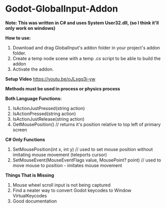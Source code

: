 # Godot-GlobalInput-Addon

**Note: This was written in C# and uses System User32.dll, (so I think it'll only work on windows)**

**How to use:**
1. Download and drag GlobalInput's addon folder in your project's addon folder.
2. Create a temp node scene with a temp .cs script to be able to build the addon
3. Activate the addon.

**Setup Video**
https://youtu.be/oJLsgq3i-yw

**Methods must be used in process or physics process**

**Both Language Functions:**
1. IsActionJustPressed(string action)
2. IsActionPressed(string action)
3. IsActionJustRelease(string action)
4. GetMousePosition() // returns it's position relative to top left of primary screen

**C# Only Functions**
1. SetMousePosition(int x, int y) // used to set mouse position without imitating mouse movement (teleports cursor)
2. SetMouseEvent(MouseEventFlags value, MousePoint? point) // used to move mouse to position - imitates mouse movement


**Things That is Missing**
1. Mouse wheel scroll input is not being captured
2. Find a neater way to convert Godot keycodes to Window VirtualKeycodes
3. Good documentation
